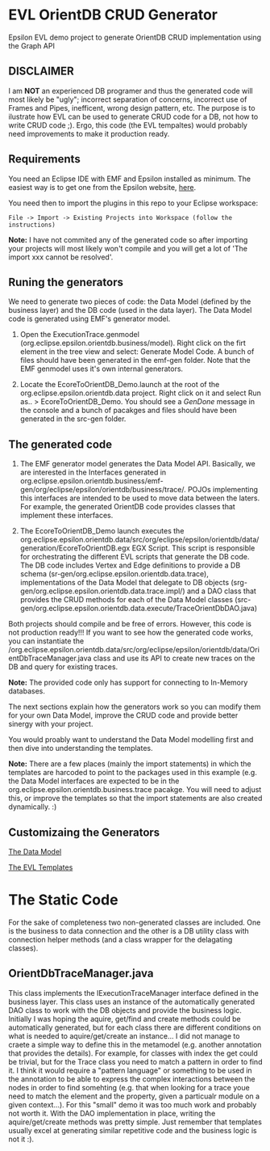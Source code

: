 # EVL OrientDB CRUD Generator

Epsilon EVL demo project to generate OrientDB CRUD implementation using the Graph API

##  DISCLAIMER

I am **NOT** an experienced DB programer and thus the generated code will most likely be "ugly"; incorrect separation of concerns, incorrect use of Frames and Pipes, inefficent, wrong design pattern, etc. The purpose is to ilustrate how EVL can be used to generate CRUD code for a DB, not how to write CRUD code ;). Ergo, this code (the EVL tempaltes) would probably need improvements to make it production ready.

## Requirements

You need an Eclipse IDE with EMF and Epsilon installed as minimum. The easiest way is to get one from the Epsilon website, [here](https://eclipse.org/epsilon/download/).

You need then to import the plugins in this repo to your Eclipse workspace:
  
    File -> Import -> Existing Projects into Workspace (follow the instructions)
    
**Note:** I have not commited any of the generated code so after importing your projects will most likely won't compile and you will get a lot of 'The import xxx cannot be resolved'.


## Runing the generators

We need to generate two pieces of code: the Data Model (defined by the business layer) and the DB code (used in the data layer). The Data Model code is generated using EMF's generator model. 

1. Open the ExecutionTrace.genmodel (org.eclipse.epsilon.orientdb.business/model). Right click on the firt element in the tree view and select: Generate Model Code. A bunch of files should have been generated in the emf-gen folder. Note that the EMF genmodel uses it's own internal generators. 

2. Locate the EcoreToOrientDB_Demo.launch at the root of the org.eclipse.epsilon.orientdb.data project. Right click on it and select Run as.. > EcoreToOrientDB_Demo. You should see a *GenDone* message in the console and a bunch of pacakges and files should have been generated in the src-gen folder.

## The generated code

1. The EMF generator model generates the Data Model API. Basically, we are interested in the Interfaces generated in org.eclipse.epsilon.orientdb.business/emf-gen/org/eclipse/epsilon/orientdb/business/trace/. POJOs implementing this interfaces are intended to be used to move data between the laters. For example, the generated OrientDB code provides classes that implement these interfaces.

2. The EcoreToOrientDB_Demo launch executes the org.eclipse.epsilon.orientdb.data/src/org/eclipse/epsilon/orientdb/data/generation/EcoreToOrientDB.egx EGX Script. This script is responsible for orchestrating the different EVL scripts that generate the DB code. The DB code includes Vertex and Edge definitions to provide a DB schema (sr-gen/org.eclipse.epsilon.orientdb.data.trace), implementations of the Data Model that delegate to DB objects (srg-gen/org.eclipse.epsilon.orientdb.data.trace.impl/) and a DAO class that provides the CRUD methods for each of the Data Model classes (src-gen/org.eclipse.epsilon.orientdb.data.execute/TraceOrientDbDAO.java)

Both projects should compile and be free of errors. However, this code is not production ready!!! If you want to see how the generated code works, you can instantiate the /org.eclipse.epsilon.orientdb.data/src/org/eclipse/epsilon/orientdb/data/OrientDbTraceManager.java class and use its API to create new traces on the DB and query for existing traces.

**Note:** The provided code only has support for connecting to In-Memory databases.

The next sections explain how the generators work so you can modify them for your own Data Model, improve the CRUD code and provide better sinergy with your project. 

You would proably want to understand the Data Model modelling first and then dive into understanding the templates. 

**Note:** There are a few places (mainly the import statements) in which the templates are harcoded to point to the packages used in this example (e.g. the Data Model interfaces are expected to be in the org.eclipse.epsilon.orientdb.business.trace pacakge. You will need to adjust this, or improve the templates so that the import statements are also created dynamically. :)

## Customizaing the Generators

[The Data Model](data_model.md)

[The EVL Templates](evl_templates.md)

# The Static Code

For the sake of completeness two non-generated classes are included. One is the business to data connection and the other is a DB utility class with connection helper methods (and a class wrapper for the delagating classes).

## OrientDbTraceManager.java

This class implements the IExecutionTraceManager interface defined in the business layer. This class uses an instance of the automatically generated DAO class to work with the DB objects and provide the business logic. Initially I was hoping the aquire, get/find and create methods could be automatically generated, but for each class there are different conditions on what is needed to aquire/get/create an instance... I did not manage to craete a simple way to define this in the metamodel (e.g. another annotation that provides the details). For example, for classes with index the get could be trivial, but for the Trace class you need to match a pattern in order to find it. I think it would require a "pattern language" or something to be used in the annotation to be able to express the complex interactions between the nodes in order to find somehting (e.g. that when looking for a trace youe need to match the element and the property, given a particualr module on a given context...). For this "small" demo it was too much work and probably not worth it. With the DAO implementation in place, writing the aquire/get/create methods was pretty simple. Just remember that templates usually excel at generating similar repetitive code and the business logic is not it :).


